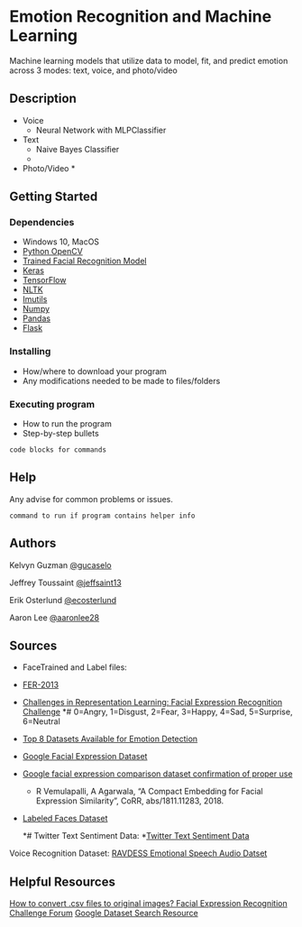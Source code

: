 # Emotion Recognition and Machine Learning

Machine learning models that utilize data to model, fit, and predict emotion across 3 modes: text, voice, and photo/video

## Description

* Voice
  * Neural Network with MLPClassifier
* Text
  * Naive Bayes Classifier
  * 
* Photo/Video
  * 
## Getting Started

### Dependencies

* Windows 10, MacOS
* [Python OpenCV](https://docs.opencv.org/master/d6/d00/tutorial_py_root.html)
* [Trained Facial Recognition Model](https://github.com/italojs/facial-landmarks-recognition/blob/master/shape_predictor_68_face_landmarks.dat)
* [Keras](https://www.tutorialspoint.com/keras/keras_installation.htm/)
* [TensorFlow](https://www.tensorflow.org/install)
* [NLTK](https://www.nltk.org/install.html)
* [Imutils](https://pypi.org/project/imutils/)
* [Numpy](https://numpy.org/install/)
* [Pandas](https://pandas.pydata.org/pandas-docs/stable/getting_started/install.html)
* [Flask](https://flask.palletsprojects.com/en/2.0.x/installation/)

### Installing

* How/where to download your program
* Any modifications needed to be made to files/folders

### Executing program

* How to run the program
* Step-by-step bullets
```
code blocks for commands
```

## Help

Any advise for common problems or issues.
```
command to run if program contains helper info
```

## Authors

Kelvyn Guzman
[@gucaselo](https://github.com/gucaselo)

Jeffrey Toussaint
[@jeffsaint13](https://github.com/jeffsaint13)

Erik Osterlund
[@ecosterlund](https://github.com/ecosterlund)

Aaron Lee
[@aaronlee28](https://github.com/aaronlee28)

## Sources

* FaceTrained and Label files:
* [FER-2013](https://www.kaggle.com/msambare/fer2013)
* [Challenges in Representation Learning: Facial Expression Recognition Challenge](https://www.kaggle.com/c/challenges-in-representation-learning-facial-expression-recognition-challenge/data) 
*# 0=Angry, 1=Disgust, 2=Fear, 3=Happy, 4=Sad, 5=Surprise, 6=Neutral
* [Top 8 Datasets Available for Emotion Detection](https://analyticsindiamag.com/top-8-datasets-available-for-emotion-detection/)
* [Google Facial Expression Dataset](https://research.google/tools/datasets/google-facial-expression/)
* [Google facial expression comparison dataset confirmation of proper use](https://docs.google.com/forms/d/e/1FAIpQLSdMGi372nfP58Rd_MeCmHfbWgv8zqF54K4XzifWQ-JNV8qA3g/viewform?fbzx=706892051358986754)
    * R Vemulapalli, A Agarwala, “A Compact Embedding for Facial Expression Similarity”, CoRR, abs/1811.11283, 2018.
* [Labeled Faces Dataset](http://vis-www.cs.umass.edu/lfw/#deepfunnel-anchor)

  *# Twitter Text Sentiment Data:
    *[Twitter Text Sentiment Data](http://thinknook.com/twitter-sentiment-analysis-training-corpus-dataset-2012-09-22/)


Voice Recognition Dataset:
[RAVDESS Emotional Speech Audio Datset](https://www.kaggle.com/uwrfkaggler/ravdess-emotional-speech-audio)

## Helpful Resources
[How to convert .csv files to original images? Facial Expression Recognition Challenge Forum](https://www.kaggle.com/c/challenges-in-representation-learning-facial-expression-recognition-challenge/discussion/29428)
[Google Dataset Search Resource](https://dev.to/anujgupta/google-s-25-million-datasets-a-perfect-gift-for-aspiring-data-scientists-3ekh)

